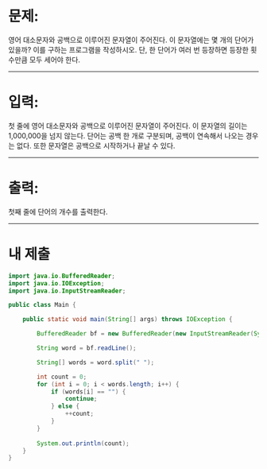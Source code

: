 # 문제: 
영어 대소문자와 공백으로 이루어진 문자열이 주어진다. 이 문자열에는 몇 개의 단어가 있을까? 이를 구하는 프로그램을 작성하시오. 단, 한 단어가 여러 번 등장하면 등장한 횟수만큼 모두 세어야 한다.

---
# 입력: 
첫 줄에 영어 대소문자와 공백으로 이루어진 문자열이 주어진다. 이 문자열의 길이는 1,000,000을 넘지 않는다. 단어는 공백 한 개로 구분되며, 공백이 연속해서 나오는 경우는 없다. 또한 문자열은 공백으로 시작하거나 끝날 수 있다.

---
# 출력: 
첫째 줄에 단어의 개수를 출력한다.

---
# 내 제출

~~~java
import java.io.BufferedReader;
import java.io.IOException;
import java.io.InputStreamReader;

public class Main {

	public static void main(String[] args) throws IOException {

		BufferedReader bf = new BufferedReader(new InputStreamReader(System.in));

		String word = bf.readLine();

		String[] words = word.split(" ");

		int count = 0;
		for (int i = 0; i < words.length; i++) {
			if (words[i] == "") {
				continue;
			} else {
				++count;
			}
		}
		
		System.out.println(count);
	}
}
~~~

